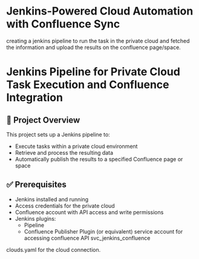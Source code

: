 # Jenkins-Powered Cloud Automation with Confluence Sync
creating a jenkins pipeline to run the task in the private cloud and fetched the information and upload the results on the confluence page/space.

# Jenkins Pipeline for Private Cloud Task Execution and Confluence Integration

## 📌 Project Overview
This project sets up a Jenkins pipeline to:
- Execute tasks within a private cloud environment
- Retrieve and process the resulting data
- Automatically publish the results to a specified Confluence page or space

## ✅ Prerequisites
- Jenkins installed and running
- Access credentials for the private cloud
- Confluence account with API access and write permissions
- Jenkins plugins:
  - Pipeline
  - Confluence Publisher Plugin (or equivalent)
service account for accessing confluence API svc_jenkins_confluence

clouds.yaml for the cloud connection.
